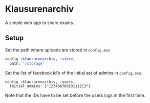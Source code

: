 # Klausurenarchiv
A simple web app to share exams.

## Setup

Set the path where uploads are stored in `config.exs`
```elixir
config :klausurenarchiv, :store,
  path: "/storage"
```

Set the list of facebook id's of the initial set of admins in `config.exs`.
```
config :klausurenarchiv, :users,
  initial_admins: ["12345678910111213"]
```
Note that the IDs have to be set before the users logs in the first time.
